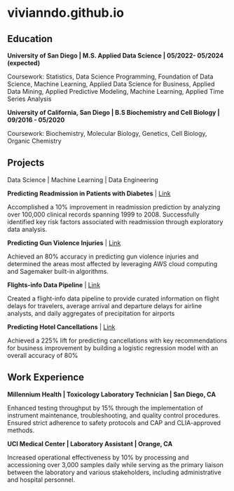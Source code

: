 # vivianndo.github.io
## Education
**University of San Diego | M.S. Applied Data Science | 05/2022- 05/2024 (expected)**

Coursework: Statistics, Data Science Programming, Foundation of Data Science, Machine Learning, Applied Data Science for Business,          Applied Data Mining, Applied Predictive Modeling, Machine Learning, Applied Time Series Analysis
	 
**University of California, San Diego | B.S Biochemistry and Cell Biology | 09/2016 - 05/2020**

Coursework: Biochemistry, Molecular Biology, Genetics, Cell Biology, Organic Chemistry

## Projects 
Data Science | Machine Learning | Data Engineering 	

**Predicting Readmission in Patients with Diabetes** | [Link](https://github.com/vivianndo/ads503_readmissions)

Accomplished a 10% improvement in readmission prediction by analyzing over 100,000 clinical records spanning 1999 to 2008. Successfully identified key risk factors associated with readmission through exploratory data analysis.


**Predicting Gun Violence Injuries** | [Link](https://github.com/vivianndo/ads508_gunviolence)

Achieved an 80% accuracy in predicting gun violence injuries and determined the areas most affected by leveraging AWS cloud computing and Sagemaker built-in algorithms.


**Flights-info Data Pipeline** | [Link](https://github.com/vivianndo/ads507_airlines)

Created a flight-info data pipeline to provide curated information on flight delays for travelers, average arrival and departure delays for airline analysts, and daily aggregates of precipitation for airports


**Predicting Hotel Cancellations** | [Link](https://github.com/vivianndo/ads505_hotel_cancellations)

Achieved a 225% lift for predicting cancellations with key recommendations for business improvement by building a logistic regression model with an overall accuracy of 80%


## Work Experience
**Millennium Health | Toxicology Laboratory Technician | San Diego, CA**

Enhanced testing throughput by 15% through the implementation of instrument maintenance, troubleshooting, and quality control procedures. Ensured strict adherence to safety protocols and CAP and CLIA-approved methods.


**UCI Medical Center | Laboratory Assistant | Orange, CA**

Increased operational effectiveness by 10%  by processing and accessioning over 3,000 samples daily while serving as the primary liaison between the laboratory and various stakeholders, including administrative and hospital personnel.


